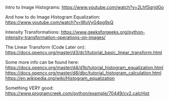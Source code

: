 Intro to Image Histograms:
https://www.youtube.com/watch?v=2LhfSgrjdGo

And how to do Image Histogram Equalization:
https://www.youtube.com/watch?v=WuVyG4pg9xQ

Intensity Transformations:
https://www.geeksforgeeks.org/python-intensity-transformation-operations-on-images/

The Linear Transform (Code Later on):
https://docs.opencv.org/master/d3/dc1/tutorial_basic_linear_transform.html


Some more info can be found here:
https://docs.opencv.org/master/d4/d1b/tutorial_histogram_equalization.html
https://docs.opencv.org/master/d8/dbc/tutorial_histogram_calculation.html
https://en.wikipedia.org/wiki/Histogram_equalization

Something VERY good:
https://www.programcreek.com/python/example/70449/cv2.calcHist	